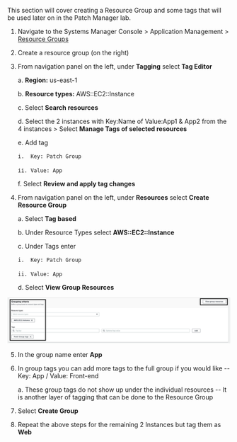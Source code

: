 This section will cover creating a Resource Group and some tags that
will be used later on in the Patch Manager lab.

1.  Navigate to the Systems Manager Console \> Application Management \>
    [Resource
    Groups](https://console.aws.amazon.com/systems-manager/resource-groups)

2.  Create a resource group (on the right)

3.  From navigation panel on the left, under **Tagging** select **Tag
    Editor**

    a.  **Region:** us-east-1

    b.  **Resource types:** AWS::EC2::Instance

    c.  Select **Search resources**

    d.  Select the 2 instances with Key:Name of Value:App1 & App2 from the
        4 instances \> Select **Manage Tags of selected
        resources**

    e.  Add tag

        i.  Key: Patch Group

        ii. Value: App

    f.  Select **Review and apply tag changes**

4.  From navigation panel on the left, under **Resources** select
    **Create Resource Group**

    a.  Select **Tag based**

    b.  Under Resource Types select **AWS::EC2::Instance**

    c.  Under Tags enter

        i.  Key: Patch Group

        ii. Value: App

    d.  Select **View Group Resources**

![](./media/image3.png)

5.  In the group name enter **App**

6.  In group tags you can add more tags to the full group if you would
    like -- Key: App / Value: Front-end

    a.  These group tags do not show up under the individual resources
        -- It is another layer of tagging that can be done to the
        Resource Group

7.  Select **Create Group**

8.  Repeat the above steps for the remaining 2 Instances but tag them as
    **Web**
